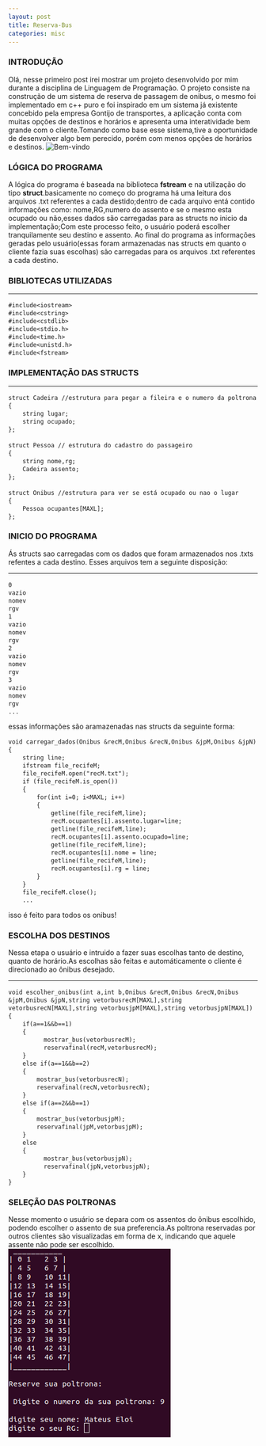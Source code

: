 ```yaml
---
layout: post
title: Reserva-Bus
categories: misc
---
```

### INTRODUÇÃO
Olá, nesse primeiro post irei mostrar um projeto desenvolvido por mim durante a disciplina de Linguagem de Programação.
O projeto consiste na construção de um sistema de reserva de passagem de onibus, o mesmo foi implementado em c++ puro e foi inspirado em um sistema já existente concebido pela empresa Gontijo de transportes, a aplicação conta com muitas opções de destinos e horários e
apresenta uma interatividade bem grande com o cliente.Tomando como base esse sistema,tive a oportunidade de desenvolver algo bem perecido, porém com menos opções de horários e destinos.
![Bem-vindo](https://drive.google.com/drive/folders/1CRZKjSk1zteAlnOtJaK70wQt8xTUUUEw)
### LÓGICA DO PROGRAMA
A lógica do programa é baseada na biblioteca **fstream** e na utilização do tipo **struct**.basicamente no começo do programa há uma leitura dos arquivos .txt referentes a cada destido;dentro de cada arquivo entá contido informaçôes como: nome,RG,numero do assento e se o mesmo esta ocupado ou não,esses dados são carregadas para as structs no inicio da implementação;Com este processo feito, o usuário poderá escolher tranquilamente seu destino e assento. Ao final do programa as informações geradas pelo usuário(essas foram armazenadas nas structs em quanto o cliente fazia suas escolhas) são carregadas para os arquivos .txt referentes a cada destino.
### BIBLIOTECAS UTILIZADAS
---
	#include<iostream>
	#include<cstring>
	#include<cstdlib>
	#include<stdio.h>
	#include<time.h>
	#include<unistd.h>
	#include<fstream>


### IMPLEMENTAÇÃO DAS STRUCTS
---

	struct Cadeira //estrutura para pegar a fileira e o numero da poltrona
	{
    	string lugar;
    	string ocupado;
	};

	struct Pessoa // estrutura do cadastro do passageiro
	{
    	string nome,rg;
    	Cadeira assento;
	};

	struct Onibus //estrutura para ver se está ocupado ou nao o lugar
	{
    	Pessoa ocupantes[MAXL];
	};


### INICIO DO PROGRAMA
Ás structs sao carregadas com os dados que foram armazenados nos .txts refentes a cada destino.
Esses arquivos tem a seguinte disposição:

---
	0
	vazio
	nomev
	rgv
	1
	vazio
	nomev
	rgv
	2
	vazio
	nomev
	rgv
	3
	vazio
	nomev
	rgv
	...

essas informações são aramazenadas nas structs da seguinte forma:

	void carregar_dados(Onibus &recM,Onibus &recN,Onibus &jpM,Onibus &jpN)
	{
		string line;
	    ifstream file_recifeM;
	    file_recifeM.open("recM.txt");
	    if (file_recifeM.is_open())
	    {
	        for(int i=0; i<MAXL; i++)
	        {
	            getline(file_recifeM,line);
	            recM.ocupantes[i].assento.lugar=line;
	            getline(file_recifeM,line);
	            recM.ocupantes[i].assento.ocupado=line;
	            getline(file_recifeM,line);
	            recM.ocupantes[i].nome = line;
	            getline(file_recifeM,line);
	            recM.ocupantes[i].rg = line;
	        }
	    }
	    file_recifeM.close(); 
	    ...

isso é feito para todos os onibus!

### ESCOLHA DOS DESTINOS 
Nessa etapa o usuário e intruido a fazer suas escolhas tanto de destino, quanto de horário.As escolhas são feitas e automáticamente o cliente é direcionado ao ônibus desejado.

---
	void escolher_onibus(int a,int b,Onibus &recM,Onibus &recN,Onibus &jpM,Onibus &jpN,string vetorbusrecM[MAXL],string vetorbusrecN[MAXL],string vetorbusjpM[MAXL],string vetorbusjpN[MAXL])
	{
	    if(a==1&&b==1)
	    {
	          mostrar_bus(vetorbusrecM);
	          reservafinal(recM,vetorbusrecM);
	    }
	    else if(a==1&&b==2)
	    {
	        mostrar_bus(vetorbusrecN);
	        reservafinal(recN,vetorbusrecN);
	    }
	    else if(a==2&&b==1)
	    {
	        mostrar_bus(vetorbusjpM);
	        reservafinal(jpM,vetorbusjpM);
	    }
	    else
	    {
	          mostrar_bus(vetorbusjpN);
	          reservafinal(jpN,vetorbusjpN);
	    }
	}


### SELEÇÃO DAS POLTRONAS

Nesse momento o usuário se depara com os assentos do ônibus escolhido, podendo escolher o assento de sua preferencia.As poltrona reservadas por outros clientes são visualizadas em forma de x, indicando que aquele assente não pode ser escolhido.
<span></span>
<img src="images/onibus.png">










